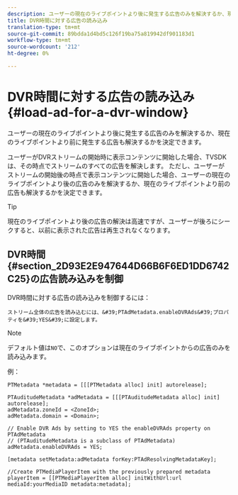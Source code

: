 ```yaml
---
description: ユーザーの現在のライブポイントより後に発生する広告のみを解決するか、現在のライブポイントより前に発生する広告も解決するかを決定できます。
title: DVR時間に対する広告の読み込み
translation-type: tm+mt
source-git-commit: 89bdda1d4bd5c126f19ba75a819942df901183d1
workflow-type: tm+mt
source-wordcount: '212'
ht-degree: 0%

---
```



# DVR時間に対する広告の読み込み{#load-ad-for-a-dvr-window}

ユーザーの現在のライブポイントより後に発生する広告のみを解決するか、現在のライブポイントより前に発生する広告も解決するかを決定できます。

ユーザーがDVRストリームの開始時に表示コンテンツに開始した場合、TVSDKは、その時点でストリームのすべての広告を解決します。 ただし、ユーザーがストリームの開始後の時点で表示コンテンツに開始した場合、ユーザーの現在のライブポイントより後の広告のみを解決するか、現在のライブポイントより前の広告も解決するかを決定できます。

>[!TIP]
>
>現在のライブポイントより後の広告の解決は高速ですが、ユーザーが後ろにシークすると、以前に表示された広告は再生されなくなります。

## DVR時間{#section_2D93E2E947644D66B6F6ED1DD6742C25}の広告読み込みを制御

DVR時間に対する広告の読み込みを制御するには：

    ストリーム全体の広告を読み込むには、&#39;PTAdMetadata.enableDVRAds&#39;プロパティを&#39;YES&#39;に設定します。

>[!NOTE]
>
>デフォルト値は`NO`で、このオプションは現在のライブポイントからの広告のみを読み込みます。

例：

```
PTMetadata *metadata = [[[PTMetadata alloc] init] autorelease]; 
 
PTAuditudeMetadata *adMetadata = [[[PTAuditudeMetadata alloc] init] autorelease];  
adMetadata.zoneId = <ZoneId>; 
adMetadata.domain = <Domain>; 
 
// Enable DVR Ads by setting to YES the enableDVRAds property on PTAdMetadata  
// (PTAuditudeMetadata is a subclass of PTAdMetadata)  
adMetadata.enableDVRAds = YES; 
 
[metadata setMetadata:adMetadata forKey:PTAdResolvingMetadataKey]; 
 
//Create PTMediaPlayerItem with the previously prepared metadata    
playerItem = [[PTMediaPlayerItem alloc] initWithUrl:url mediaId:yourMediaID metadata:metadata]; 
```
